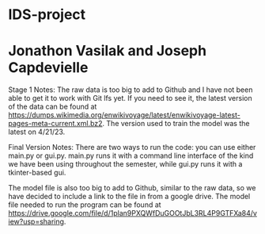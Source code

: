 # IDS-project
# Jonathon Vasilak and Joseph Capdevielle

Stage 1 Notes:
The raw data is too big to add to Github and I have not been able to get it to work with Git lfs yet. If you need to see it, the latest version of the data can be found at https://dumps.wikimedia.org/enwikivoyage/latest/enwikivoyage-latest-pages-meta-current.xml.bz2. The version used to train the model was the latest on 4/21/23.

Final Version Notes:
There are two ways to run the code: you can use either main.py or gui.py. main.py runs it with a command line interface of the kind we have been using throughout the semester, while gui.py runs it with a tkinter-based gui.

The model file is also too big to add to Github, similar to the raw data, so we have decided to include a link to the file in from a google drive. The model file needed to run the program can be found at https://drive.google.com/file/d/1plan9PXQWfDuGOOtJbL3RL4P9GTFXa84/view?usp=sharing.
